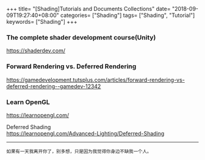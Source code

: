 +++
title= "[Shading]Tutorials and Documents Collections"
date= "2018-09-09T19:27:40+08:00"
categories= ["Shading"]
tags= ["Shading", "Tutorial"]
keywords= ["Shading"]
+++

### The complete shader development course(Unity)  

https://shaderdev.com/

### Forward Rendering vs. Deferred Rendering

https://gamedevelopment.tutsplus.com/articles/forward-rendering-vs-deferred-rendering--gamedev-12342

### Learn OpenGL

https://learnopengl.com/

Deferred Shading  
https://learnopengl.com/Advanced-Lighting/Deferred-Shading

***
`如果有一天我离开你了，别多想，只是因为我觉得你身边不缺我一个人。`